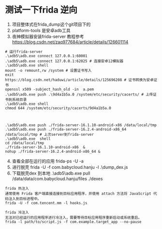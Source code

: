 # 测试一下frida 逆向 
1. 项目整体式在frida_dump这个git项目下的
2. platform-tools 是安卓adb工具
3. 夜神模拟器安装frida-server 教程参考 https://blog.csdn.net/zaq977684/article/details/126601114
```
# 运行frida-server
.\adb5\adb.exe connect 127.0.0.1:60001
.\adb5\adb.exe connect 127.0.0.1:62025 # 连接安卓12模拟器
.\adb5\adb.exe shell
mount -o remount,rw /system # 设置证书写入
exit
https://blog.csdn.net/haduwi/article/details/125696208 # 证书转换为安卓证书
openssl x509 -subject_hash_old -in  a.pem
.\adb5\adb.exe push .\9d4a1b5a.0 /system/etc/security/cacerts/ # 上传证书到系统目录
.\adb5\adb.exe shell
chmod 644 /system/etc/security/cacerts/9d4a1b5a.0



.\adb5\adb.exe push ./frida-server-16.1.10-android-x86 /data/local/tmp
.\adb5\adb.exe push ./frida-server-16.2.4-android-x86_64 /data/local/tmp # 上次server到frida-server
.\adb5\adb.exe  shell     
cd /data/local/tmp
./frida-server-16.1.10-android-x86  & 
nohup ./frida-server-16.2.4-android-x86_64 &
```

4. 查看全部在运行的应用 frida-ps -U -a
5. 进行脱壳  frida -U -f com.babycloud.hanju -l .\dump_dex.js 
6. 下载脱壳dex 到本地 .\adb5\adb.exe pull /data/data/com.babycloud.hanju/files ./dexes

```
frida 热注入
通常使用 Frida 客户端直接连接到目标应用程序，并使用 attach 方法将 JavaScript 代码注入到目标进程中。
frida -U -f com.tencent.mm -l hooks.js

frida 冷注入
无法对已经运行的应用程序进行冷注入，需要等待目标应用程序重新启动或系统重启。
frida -l path/to/script.js -f com.example.target_app --no-pause

```